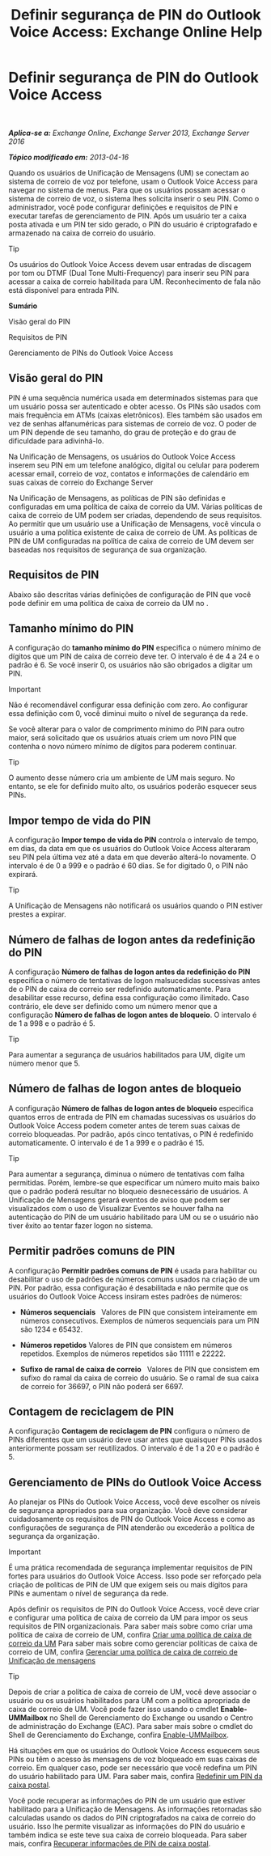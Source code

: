 ﻿---
title: 'Definir segurança de PIN do Outlook Voice Access: Exchange Online Help'
TOCTitle: Definir segurança de PIN do Outlook Voice Access
ms:assetid: ef6d9151-d333-4f52-9338-273f7a291e54
ms:mtpsurl: https://technet.microsoft.com/pt-br/library/Bb125162(v=EXCHG.150)
ms:contentKeyID: 50556308
ms.date: 04/23/2018
mtps_version: v=EXCHG.150
ms.translationtype: HT
---

# Definir segurança de PIN do Outlook Voice Access

 

_**Aplica-se a:** Exchange Online, Exchange Server 2013, Exchange Server 2016_

_**Tópico modificado em:** 2013-04-16_

Quando os usuários de Unificação de Mensagens (UM) se conectam ao sistema de correio de voz por telefone, usam o Outlook Voice Access para navegar no sistema de menus. Para que os usuários possam acessar o sistema de correio de voz, o sistema lhes solicita inserir o seu PIN. Como o administrador, você pode configurar definições e requisitos de PIN e executar tarefas de gerenciamento de PIN. Após um usuário ter a caixa posta ativada e um PIN ter sido gerado, o PIN do usuário é criptografado e armazenado na caixa de correio do usuário.


> [!TIP]
> Os usuários do Outlook Voice Access devem usar entradas de discagem por tom ou DTMF (Dual Tone Multi-Frequency) para inserir seu PIN para acessar a caixa de correio habilitada para UM. Reconhecimento de fala não está disponível para entrada PIN.



**Sumário**

Visão geral do PIN

Requisitos de PIN

Gerenciamento de PINs do Outlook Voice Access

## Visão geral do PIN

PIN é uma sequência numérica usada em determinados sistemas para que um usuário possa ser autenticado e obter acesso. Os PINs são usados com mais frequência em ATMs (caixas eletrônicos). Eles também são usados em vez de senhas alfanuméricas para sistemas de correio de voz. O poder de um PIN depende de seu tamanho, do grau de proteção e do grau de dificuldade para adivinhá-lo.

Na Unificação de Mensagens, os usuários do Outlook Voice Access inserem seu PIN em um telefone analógico, digital ou celular para poderem acessar email, correio de voz, contatos e informações de calendário em suas caixas de correio do Exchange Server

Na Unificação de Mensagens, as políticas de PIN são definidas e configuradas em uma política de caixa de correio da UM. Várias políticas de caixa de correio de UM podem ser criadas, dependendo de seus requisitos. Ao permitir que um usuário use a Unificação de Mensagens, você vincula o usuário a uma política existente de caixa de correio de UM. As políticas de PIN de UM configuradas na política de caixa de correio de UM devem ser baseadas nos requisitos de segurança de sua organização.

## Requisitos de PIN

Abaixo são descritas várias definições de configuração de PIN que você pode definir em uma política de caixa de correio da UM no .

## Tamanho mínimo do PIN

A configuração do **tamanho mínimo do PIN** especifica o número mínimo de dígitos que um PIN de caixa de correio deve ter. O intervalo é de 4 a 24 e o padrão é 6. Se você inserir 0, os usuários não são obrigados a digitar um PIN.


> [!IMPORTANT]
> Não é recomendável configurar essa definição com zero. Ao configurar essa definição com 0, você diminui muito o nível de segurança da rede.



Se você alterar para o valor de comprimento mínimo do PIN para outro maior, será solicitado que os usuários atuais criem um novo PIN que contenha o novo número mínimo de dígitos para poderem continuar.


> [!TIP]
> O aumento desse número cria um ambiente de UM mais seguro. No entanto, se ele for definido muito alto, os usuários poderão esquecer seus PINs.



## Impor tempo de vida do PIN

A configuração **Impor tempo de vida do PIN** controla o intervalo de tempo, em dias, da data em que os usuários do Outlook Voice Access alteraram seu PIN pela última vez até a data em que deverão alterá-lo novamente. O intervalo é de 0 a 999 e o padrão é 60 dias. Se for digitado 0, o PIN não expirará.


> [!TIP]
> A Unificação de Mensagens não notificará os usuários quando o PIN estiver prestes a expirar.



## Número de falhas de logon antes da redefinição do PIN

A configuração **Número de falhas de logon antes da redefinição do PIN** especifica o número de tentativas de logon malsucedidas sucessivas antes de o PIN de caixa de correio ser redefinido automaticamente. Para desabilitar esse recurso, defina essa configuração como ilimitado. Caso contrário, ele deve ser definido como um número menor que a configuração **Número de falhas de logon antes de bloqueio**. O intervalo é de 1 a 998 e o padrão é 5.


> [!TIP]
> Para aumentar a segurança de usuários habilitados para UM, digite um número menor que 5.



## Número de falhas de logon antes de bloqueio

A configuração **Número de falhas de logon antes de bloqueio** especifica quantos erros de entrada de PIN em chamadas sucessivas os usuários do Outlook Voice Access podem cometer antes de terem suas caixas de correio bloqueadas. Por padrão, após cinco tentativas, o PIN é redefinido automaticamente. O intervalo é de 1 a 999 e o padrão é 15.


> [!TIP]
> Para aumentar a segurança, diminua o número de tentativas com falha permitidas. Porém, lembre-se que especificar um número muito mais baixo que o padrão poderá resultar no bloqueio desnecessário de usuários. A Unificação de Mensagens gerará eventos de aviso que podem ser visualizados com o uso de Visualizar Eventos se houver falha na autenticação do PIN de um usuário habilitado para UM ou se o usuário não tiver êxito ao tentar fazer logon no sistema.



## Permitir padrões comuns de PIN

A configuração **Permitir padrões comuns de PIN** é usada para habilitar ou desabilitar o uso de padrões de números comuns usados na criação de um PIN. Por padrão, essa configuração é desabilitada e não permite que os usuários do Outlook Voice Access insiram estes padrões de números:

  - **Números sequenciais**   Valores de PIN que consistem inteiramente em números consecutivos. Exemplos de números sequenciais para um PIN são 1234 e 65432.

  - **Números repetidos** Valores de PIN que consistem em números repetidos. Exemplos de números repetidos são 11111 e 22222.

  - **Sufixo de ramal de caixa de correio**   Valores de PIN que consistem em sufixo do ramal da caixa de correio do usuário. Se o ramal de sua caixa de correio for 36697, o PIN não poderá ser 6697.

## Contagem de reciclagem de PIN

A configuração **Contagem de reciclagem de PIN** configura o número de PINs diferentes que um usuário deve usar antes que quaisquer PINs usados anteriormente possam ser reutilizados. O intervalo é de 1 a 20 e o padrão é 5.

## Gerenciamento de PINs do Outlook Voice Access

Ao planejar os PINs do Outlook Voice Access, você deve escolher os níveis de segurança apropriados para sua organização. Você deve considerar cuidadosamente os requisitos de PIN do Outlook Voice Access e como as configurações de segurança de PIN atenderão ou excederão a política de segurança da organização.


> [!IMPORTANT]
> É uma prática recomendada de segurança implementar requisitos de PIN fortes para usuários do Outlook Voice Access. Isso pode ser reforçado pela criação de políticas de PIN de UM que exigem seis ou mais dígitos para PINs e aumentam o nível de segurança da rede.



Após definir os requisitos de PIN do Outlook Voice Access, você deve criar e configurar uma política de caixa de correio da UM para impor os seus requisitos de PIN organizacionais. Para saber mais sobre como criar uma política de caixa de correio de UM, confira [Criar uma política de caixa de correio da UM](create-a-um-mailbox-policy-exchange-2013-help.md) Para saber mais sobre como gerenciar políticas de caixa de correio de UM, confira [Gerenciar uma política de caixa de correio de Unificação de mensagens](manage-a-um-mailbox-policy-exchange-2013-help.md)


> [!TIP]
> Depois de criar a política de caixa de correio de UM, você deve associar o usuário ou os usuários habilitados para UM com a política apropriada de caixa de correio de UM. Você pode fazer isso usando o cmdlet <STRONG>Enable-UMMailbox</STRONG> no Shell de Gerenciamento do Exchange ou usando o Centro de administração do Exchange (EAC). Para saber mais sobre o cmdlet do Shell de Gerenciamento do&nbsp;Exchange, confira <A href="https://technet.microsoft.com/pt-br/library/aa998033(v=exchg.150)">Enable-UMMailbox</A>.



Há situações em que os usuários do Outlook Voice Access esquecem seus PINs ou têm o acesso às mensagens de voz bloqueado em suas caixas de correio. Em qualquer caso, pode ser necessário que você redefina um PIN do usuário habilitado para UM. Para saber mais, confira [Redefinir um PIN da caixa postal](reset-a-voice-mail-pin-exchange-2013-help.md).

Você pode recuperar as informações do PIN de um usuário que estiver habilitado para a Unificação de Mensagens. As informações retornadas são calculadas usando os dados do PIN criptografados na caixa de correio do usuário. Isso lhe permite visualizar as informações do PIN do usuário e também indica se este teve sua caixa de correio bloqueada. Para saber mais, confira [Recuperar informações de PIN de caixa postal](retrieve-voice-mail-pin-information-exchange-2013-help.md).

